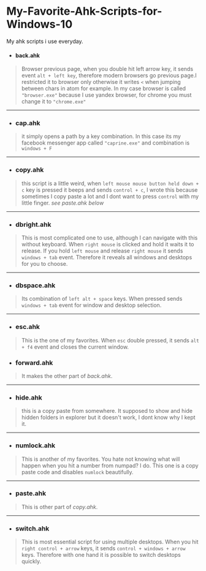 # My-Favorite-Ahk-Scripts-for-Windows-10
My ahk scripts i use everyday.

+ #### back.ahk
> Browser previous page, when you double hit left arrow key, it sends event `alt + left key`, therefore modern browsers go previous page.I restricted it to browser only otherwise it writes `<` when jumping between chars in atom for example. In my case browser is called `"browser.exe"` because I use yandex browser, for chrome you must change it to `"chrome.exe"`
---
+ ### cap.ahk
> it simply opens a path by a key combination. In this case its my facebook messenger app called `"caprine.exe"`  and combination is `windows + F`
---

+ ### copy.ahk
> this script is a little weird, when `left mouse mouse button held down + c` key is pressed it beeps and sends `control + c`, I wrote this because sometimes I copy paste a lot and I dont want to press `control` with my little finger. _see paste.ahk below_

---
+ ### dbright.ahk
> This is most complicated one to use, although I can navigate with this without keyboard. When `right mouse` is clicked and hold it waits it to release. If you hold `left mouse` and release `right mouse` it sends `windows + tab` event. Therefore it reveals all windows and desktops for you to choose.
---

+ ### dbspace.ahk
>Its combination of `left alt + space` keys. When pressed sends `windows + tab` event for window and desktop selection.
---
+ ### esc.ahk
> This is the one of my favorites. When `esc` double pressed, it sends `alt + f4` event and closes the current window.

+ ### forward.ahk
> It makes the other part of _back.ahk_.
---
+ ### hide.ahk
> this is a copy paste from somewhere. It supposed to show and hide hidden folders in explorer but it doesn't work, I dont know why I kept it.
---
+ ### numlock.ahk
> This is another of my favorites. You hate not knowing what will happen when you hit a number from numpad? I do. This one is a copy paste code and disables `numlock` beautifully. 
---
+ ### paste.ahk
> This is other part of _copy.ahk_.
---
+ ### switch.ahk
> This is most essential script for using multiple desktops. When you hit `right control + arrow` keys, it sends `control + windows + arrow` keys. Therefore with one hand it is possible to switch desktops quickly. 
